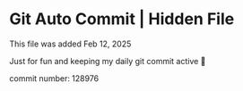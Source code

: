 # Git Auto Commit | Hidden File

This file was added Feb 12, 2025

Just for fun and keeping my daily git commit active 🤪

commit number: 128976
